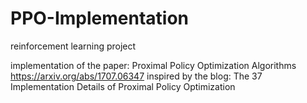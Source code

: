 # PPO-Implementation
reinforcement learning project

implementation of the paper: Proximal Policy Optimization Algorithms https://arxiv.org/abs/1707.06347
inspired by the blog: The 37 Implementation Details of Proximal Policy Optimization
